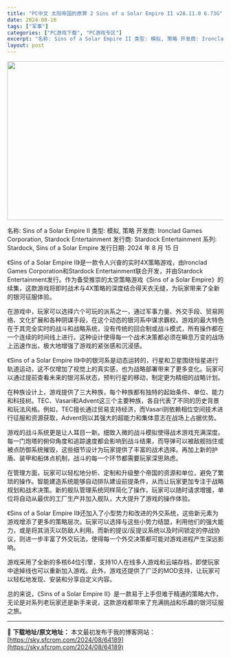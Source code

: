 ```yaml
---
title: "PC中文 太阳帝国的原罪 2 Sins of a Solar Empire II v28.11.0 6.73G"
date: 2024-08-16
tags: ["军事"]
categories: ["PC游戏下载", "PC游戏专区"]
excerpt: "名称: Sins of a Solar Empire II 类型: 模拟, 策略 开发商: Ironclad Games Corporation, Stardock Entertainment 发行商: Stardock Entertainment 系列: Stardock, Sins of a S&hellip;"
layout: post
---
```


<img class="aligncenter size-full wp-image-64192" src="https://sky.sfcrom.com/wp-content/uploads/2024/08/2024081522161318.webp" alt="" width="660" height="370" />

名称: Sins of a Solar Empire II
类型: 模拟, 策略
开发商: Ironclad Games Corporation, Stardock Entertainment
发行商: Stardock Entertainment
系列: Stardock, Sins of a Solar Empire
发行日期: 2024 年 8 月 15 日

《Sins of a Solar Empire II》是一款令人兴奋的实时4X策略游戏，由Ironclad Games Corporation和Stardock Entertainment联合开发，并由Stardock Entertainment发行。作为备受推崇的太空策略游戏《Sins of a Solar Empire》的续集，这款游戏将即时战术与4X策略的深度结合得天衣无缝，为玩家带来了全新的银河征服体验。

在游戏中，玩家可以选择六个可玩的派系之一，通过军事力量、外交手段、贸易网络、文化扩展和各种阴谋手段，在这个动态的银河系中谋求霸权。游戏的最大特色在于其完全实时的战斗和战略系统，没有传统的回合制或战斗模式，所有操作都在一个连续的时间线上进行。这种设计使得每一个战术决策都必须在瞬息万变的战场上迅速作出，极大地增强了游戏的紧张感和沉浸感。

《Sins of a Solar Empire II》中的银河系是动态运转的，行星和卫星围绕恒星进行轨道运动，这不仅增加了视觉上的真实感，也为战略部署带来了更多变化。玩家可以通过提前查看未来的银河系状态，预判行星的移动，制定更为精细的战略计划。

在种族设计上，游戏提供了三大种族，每个种族都有独特的起始条件、单位、能力和科技树。TEC、Vasari和Advent这三个主要种族，各自代表了不同的历史背景和玩法风格。例如，TEC擅长通过贸易支持经济，而Vasari则依赖相位空间技术进行征服和资源获取，Advent则以其强大的超能力和集体意志在战场上占据优势。

游戏的战斗系统更是让人耳目一新。细致入微的战斗模拟使得战术游戏充满深度。每一门炮塔的俯仰角度和追踪速度都会影响到战斗结果，而导弹可以被敌舰挡住或被点防御系统摧毁，这些细节设计为玩家提供了丰富的战术选择。再加上新的护盾、装甲和船体点机制，战斗的每一个环节都需要玩家深思熟虑。

在管理方面，玩家可以轻松地分析、定制和升级整个帝国的资源和单位，避免了繁琐的操作。智能建造系统能够自动排队建设前提条件，从而让玩家更加专注于战略规划和战术决策。新的舰队管理系统同样简化了操作，玩家可以随时请求增援，单位将自动从最优的工厂生产并加入舰队，大大提升了游戏的操作体验。

《Sins of a Solar Empire II》还加入了小型势力和改进的外交系统，这些新元素为游戏增添了更多的策略层次。玩家可以选择与这些小势力结盟，利用他们的强大能力，或是将其消灭以防敌人利用。而新的提议/反提议系统以及时间锁定的停战协议，则进一步丰富了外交玩法，使得每一个外交决策都可能对游戏进程产生深远影响。

游戏采用了全新的多核64位引擎，支持10人在线多人游戏和云端存档，即使玩家中途掉线也可以重新加入游戏。此外，游戏还提供了广泛的MOD支持，让玩家可以轻松地发现、安装和分享自定义内容。

总的来说，《Sins of a Solar Empire II》是一款易于上手但难于精通的策略大作，无论是对系列老玩家还是新手来说，这款游戏都带来了充满挑战和乐趣的银河征服之旅。

---
📖 **下载地址/原文地址：** 本文最初发布于我的博客网站：[https://sky.sfcrom.com/2024/08/64189](https://sky.sfcrom.com/2024/08/64189)
